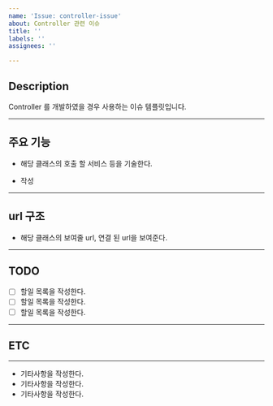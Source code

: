 ```yaml
---
name: 'Issue: controller-issue'
about: Controller 관련 이슈
title: ''
labels: ''
assignees: ''

---
```


## Description
Controller 를 개발하였을 경우 사용하는 이슈 템플릿입니다.

---

## 주요 기능
* 해당 클래스의 호출 할 서비스 등을 기술한다.

* 작성
---

## url 구조
* 해당 클래스의 보여줄 url, 연결 된 url을 보여준다.

---

## TODO
- [ ]  할일 목록을 작성한다.
- [ ]  할일 목록을 작성한다.
- [ ]  할일 목록을 작성한다.

---

## ETC

---
* 기타사항을 작성한다.
* 기타사항을 작성한다.
* 기타사항을 작성한다.
